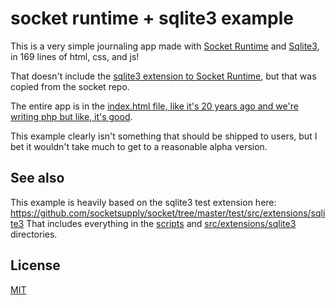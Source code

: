 # socket runtime + sqlite3 example

This is a very simple journaling app made with [Socket Runtime](https://github.com/socketsupply/socket) and [Sqlite3](https://www.sqlite.org/index.html), in 169 lines of html, css, and js!

That doesn't include the [sqlite3 extension to Socket Runtime](src/extensions/sqlite3), but that was copied from the socket repo.

The entire app is in the [index.html file, like it's 20 years ago and we're writing php but like, it's good](src/index.html).

This example clearly isn't something that should be shipped to users, but I bet it wouldn't take much to get to a reasonable alpha version.

## See also
This example is heavily based on the sqlite3 test extension here: https://github.com/socketsupply/socket/tree/master/test/src/extensions/sqlite3
That includes everything in the [scripts](scripts/) and [src/extensions/sqlite3](src/extensions/sqlite3) directories.

## License
[MIT](LICENSE.md)
